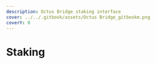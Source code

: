 ```yaml
---
description: Octus Bridge staking interface
cover: ../../.gitbook/assets/Octus Bridge_gitbookm.png
coverY: 0
---
```


# Staking

